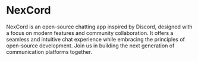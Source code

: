 # NexCord
NexCord is an open-source chatting app inspired by Discord, designed with a focus on modern features and community collaboration. It offers a seamless and intuitive chat experience while embracing the principles of open-source development. Join us in building the next generation of communication platforms together.

